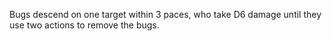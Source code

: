 Bugs descend on one target within 3 paces, who take D6 damage until they use two actions to remove the bugs.